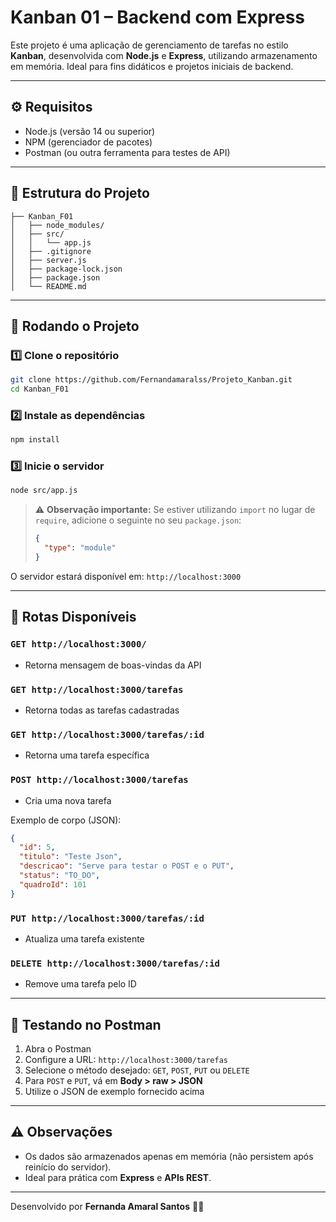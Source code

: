 # Kanban 01 – Backend com Express

Este projeto é uma aplicação de gerenciamento de tarefas no estilo **Kanban**, desenvolvida com **Node.js** e **Express**, utilizando armazenamento em memória. Ideal para fins didáticos e projetos iniciais de backend.

---

## ⚙️ Requisitos

- Node.js (versão 14 ou superior)  
- NPM (gerenciador de pacotes)  
- Postman (ou outra ferramenta para testes de API)

---

## 📂 Estrutura do Projeto

```
├── Kanban_F01
│   ├── node_modules/
│   ├── src/
│   │   └── app.js
│   ├── .gitignore
│   ├── server.js
│   ├── package-lock.json
│   ├── package.json
│   └── README.md

````

---

## 🚀 Rodando o Projeto

### 1️⃣ Clone o repositório

```bash
git clone https://github.com/Fernandamaralss/Projeto_Kanban.git
cd Kanban_F01
```

### 2️⃣ Instale as dependências

```bash
npm install
```

### 3️⃣ Inicie o servidor

```bash
node src/app.js
```

> ⚠️ **Observação importante:**
> Se estiver utilizando `import` no lugar de `require`, adicione o seguinte no seu `package.json`:
>
> ```json
> {
>   "type": "module"
> }
> ```

O servidor estará disponível em:
`http://localhost:3000`

---

## 🔗 Rotas Disponíveis

### `GET http://localhost:3000/`

* Retorna mensagem de boas-vindas da API

### `GET http://localhost:3000/tarefas`

* Retorna todas as tarefas cadastradas

### `GET http://localhost:3000/tarefas/:id`

* Retorna uma tarefa específica

### `POST http://localhost:3000/tarefas`

* Cria uma nova tarefa

Exemplo de corpo (JSON):

```json
{
  "id": 5,
  "titulo": "Teste Json",
  "descricao": "Serve para testar o POST e o PUT",
  "status": "TO_DO",
  "quadroId": 101
}
```

### `PUT http://localhost:3000/tarefas/:id`

* Atualiza uma tarefa existente

### `DELETE http://localhost:3000/tarefas/:id`

* Remove uma tarefa pelo ID

---

## 🧪 Testando no Postman

1. Abra o Postman
2. Configure a URL: `http://localhost:3000/tarefas`
3. Selecione o método desejado: `GET`, `POST`, `PUT` ou `DELETE`
4. Para `POST` e `PUT`, vá em **Body > raw > JSON**
5. Utilize o JSON de exemplo fornecido acima

---

## ⚠️ Observações

* Os dados são armazenados apenas em memória (não persistem após reinício do servidor).
* Ideal para prática com **Express** e **APIs REST**.

---

Desenvolvido por **Fernanda Amaral Santos** 👩‍💻